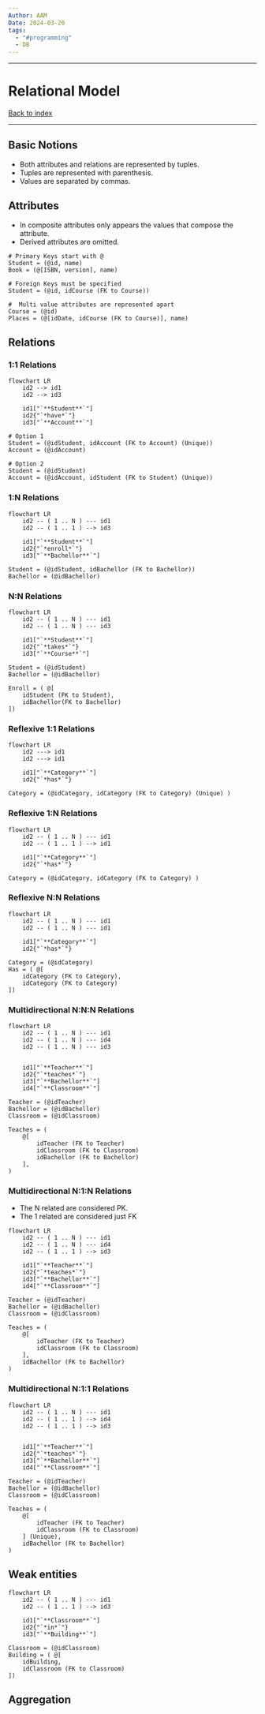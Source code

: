 ```yaml
---
Author: AAM
Date: 2024-03-20
tags:
  - "#programming"
  - DB
---
```


---
# Relational Model

[Back to index](../../DATABASES.md)

---

## Basic Notions

- Both attributes and relations are represented by tuples.
- Tuples are represented with parenthesis.
- Values are separated by commas.

## Attributes

- In composite attributes only appears the values that compose the attribute.
- Derived attributes are omitted.

```Relational
# Primary Keys start with @
Student = (@id, name)
Book = (@[ISBN, version], name)

# Foreign Keys must be specified
Student = (@id, idCourse (FK to Course))

#  Multi value attributes are represented apart
Course = (@id)
Places = (@[idDate, idCourse (FK to Course)], name)
```

## Relations
### 1:1 Relations

```mermaid
flowchart LR
	id2 --> id1
	id2 --> id3

	id1["`**Student**`"]
	id2{"`*have*`"}
	id3["`**Account**`"]
```
```Relational
# Option 1
Student = (@idStudent, idAccount (FK to Account) (Unique))
Account = (@idAccount)

# Option 2
Student = (@idStudent)
Account = (@idAccount, idStudent (FK to Student) (Unique))
```

### 1:N Relations

```mermaid
flowchart LR
	id2 -- ( 1 .. N ) --- id1
	id2 -- ( 1 .. 1 ) --> id3

	id1["`**Student**`"]
	id2{"`*enroll*`"}
	id3["`**Bachellor**`"]
```
```Relational
Student = (@idStudent, idBachellor (FK to Bachellor))
Bachellor = (@idBachellor)
```

### N:N Relations

```mermaid
flowchart LR
	id2 -- ( 1 .. N ) --- id1
	id2 -- ( 1 .. N ) --- id3

	id1["`**Student**`"]
	id2{"`*takes*`"}
	id3["`**Course**`"]
```
```Relational
Student = (@idStudent)
Bachellor = (@idBachellor)

Enroll = ( @[
	idStudent (FK to Student),
	idBachellor(FK to Bachellor)
])
```

### Reflexive 1:1 Relations
```mermaid
flowchart LR
	id2 ---> id1
	id2 ---> id1

	id1["`**Category**`"]
	id2{"`*has*`"}
```
```Relational
Category = (@idCategory, idCategory (FK to Category) (Unique) )
```


### Reflexive 1:N Relations
```mermaid
flowchart LR
	id2 -- ( 1 .. N ) --- id1
	id2 -- ( 1 .. 1 ) --> id1

	id1["`**Category**`"]
	id2{"`*has*`"}
```
```Relational
Category = (@idCategory, idCategory (FK to Category) )
```

### Reflexive N:N Relations
```mermaid
flowchart LR
	id2 -- ( 1 .. N ) --- id1
	id2 -- ( 1 .. N ) --- id1

	id1["`**Category**`"]
	id2{"`*has*`"}
```
```Relational
Category = (@idCategory)
Has = ( @[
	idCategory (FK to Category),
	idCategory (FK to Category)
])
```

### Multidirectional N:N:N Relations
```mermaid
flowchart LR
	id2 -- ( 1 .. N ) --- id1
	id2 -- ( 1 .. N ) --- id4
	id2 -- ( 1 .. N ) --- id3


	id1["`**Teacher**`"]
	id2{"`*teaches*`"}
	id3["`**Bachellor**`"]
	id4["`**Classroom**`"]
```
```Relational
Teacher = (@idTeacher)
Bachellor = (@idBachellor)
Classroom = (@idClassroom)

Teaches = (
	@[
		idTeacher (FK to Teacher)
		idClassroom (FK to Classroom)
		idBachellor (FK to Bachellor)
	],
)
```
### Multidirectional N:1:N Relations
- The N related are considered PK.
- The 1 related are considered just FK
```mermaid
flowchart LR
	id2 -- ( 1 .. N ) --- id1
	id2 -- ( 1 .. N ) --- id4
	id2 -- ( 1 .. 1 ) --> id3

	id1["`**Teacher**`"]
	id2{"`*teaches*`"}
	id3["`**Bachellor**`"]
	id4["`**Classroom**`"]
```
```Relational
Teacher = (@idTeacher)
Bachellor = (@idBachellor)
Classroom = (@idClassroom)

Teaches = (
	@[
		idTeacher (FK to Teacher)
		idClassroom (FK to Classroom)
	],
	idBachellor (FK to Bachellor)
)
```

### Multidirectional N:1:1 Relations
```mermaid
flowchart LR
	id2 -- ( 1 .. N ) --- id1
	id2 -- ( 1 .. 1 ) --> id4
	id2 -- ( 1 .. 1 ) --> id3


	id1["`**Teacher**`"]
	id2{"`*teaches*`"}
	id3["`**Bachellor**`"]
	id4["`**Classroom**`"]
```
```Relational
Teacher = (@idTeacher)
Bachellor = (@idBachellor)
Classroom = (@idClassroom)

Teaches = (
	@[
		idTeacher (FK to Teacher)
		idClassroom (FK to Classroom)
	] (Unique),
	idBachellor (FK to Bachellor)
)
```

## Weak entities
```mermaid
flowchart LR
	id2 -- ( 1 .. N ) --- id1
	id2 -- ( 1 .. 1 ) --> id3

	id1["`**Classroom**`"]
	id2{"`*in*`"}
	id3["`**Building**`"]
```
```Relational
Classroom = (@idClassroom)
Building = ( @[
	idBuilding,
	idClassroom (FK to Classroom)
])
```

## Aggregation


